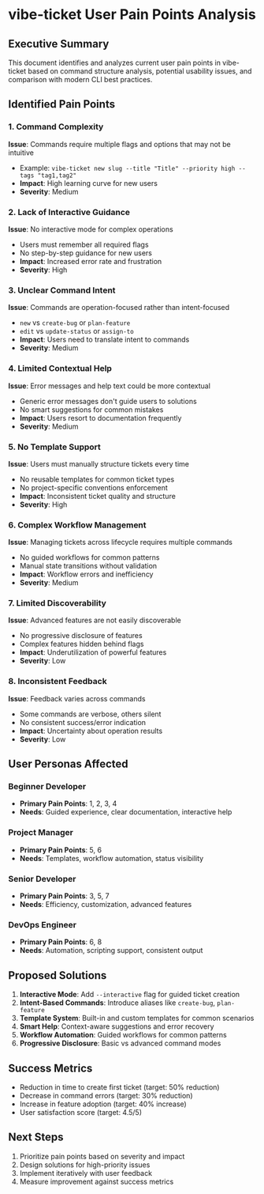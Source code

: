 # vibe-ticket User Pain Points Analysis

## Executive Summary
This document identifies and analyzes current user pain points in vibe-ticket based on command structure analysis, potential usability issues, and comparison with modern CLI best practices.

## Identified Pain Points

### 1. Command Complexity
**Issue**: Commands require multiple flags and options that may not be intuitive
- Example: `vibe-ticket new slug --title "Title" --priority high --tags "tag1,tag2"`
- **Impact**: High learning curve for new users
- **Severity**: Medium

### 2. Lack of Interactive Guidance
**Issue**: No interactive mode for complex operations
- Users must remember all required flags
- No step-by-step guidance for new users
- **Impact**: Increased error rate and frustration
- **Severity**: High

### 3. Unclear Command Intent
**Issue**: Commands are operation-focused rather than intent-focused
- `new` vs `create-bug` or `plan-feature`
- `edit` vs `update-status` or `assign-to`
- **Impact**: Users need to translate intent to commands
- **Severity**: Medium

### 4. Limited Contextual Help
**Issue**: Error messages and help text could be more contextual
- Generic error messages don't guide users to solutions
- No smart suggestions for common mistakes
- **Impact**: Users resort to documentation frequently
- **Severity**: Medium

### 5. No Template Support
**Issue**: Users must manually structure tickets every time
- No reusable templates for common ticket types
- No project-specific conventions enforcement
- **Impact**: Inconsistent ticket quality and structure
- **Severity**: High

### 6. Complex Workflow Management
**Issue**: Managing tickets across lifecycle requires multiple commands
- No guided workflows for common patterns
- Manual state transitions without validation
- **Impact**: Workflow errors and inefficiency
- **Severity**: Medium

### 7. Limited Discoverability
**Issue**: Advanced features are not easily discoverable
- No progressive disclosure of features
- Complex features hidden behind flags
- **Impact**: Underutilization of powerful features
- **Severity**: Low

### 8. Inconsistent Feedback
**Issue**: Feedback varies across commands
- Some commands are verbose, others silent
- No consistent success/error indication
- **Impact**: Uncertainty about operation results
- **Severity**: Low

## User Personas Affected

### Beginner Developer
- **Primary Pain Points**: 1, 2, 3, 4
- **Needs**: Guided experience, clear documentation, interactive help

### Project Manager
- **Primary Pain Points**: 5, 6
- **Needs**: Templates, workflow automation, status visibility

### Senior Developer
- **Primary Pain Points**: 3, 5, 7
- **Needs**: Efficiency, customization, advanced features

### DevOps Engineer
- **Primary Pain Points**: 6, 8
- **Needs**: Automation, scripting support, consistent output

## Proposed Solutions

1. **Interactive Mode**: Add `--interactive` flag for guided ticket creation
2. **Intent-Based Commands**: Introduce aliases like `create-bug`, `plan-feature`
3. **Template System**: Built-in and custom templates for common scenarios
4. **Smart Help**: Context-aware suggestions and error recovery
5. **Workflow Automation**: Guided workflows for common patterns
6. **Progressive Disclosure**: Basic vs advanced command modes

## Success Metrics

- Reduction in time to create first ticket (target: 50% reduction)
- Decrease in command errors (target: 30% reduction)
- Increase in feature adoption (target: 40% increase)
- User satisfaction score (target: 4.5/5)

## Next Steps

1. Prioritize pain points based on severity and impact
2. Design solutions for high-priority issues
3. Implement iteratively with user feedback
4. Measure improvement against success metrics
